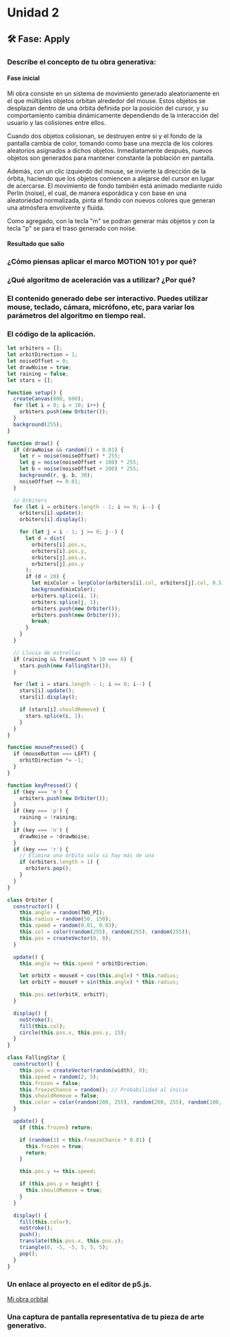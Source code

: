 # Unidad 2


## 🛠 Fase: Apply

### Describe el concepto de tu obra generativa:
#### Fase inicial
Mi obra consiste en un sistema de movimiento generado aleatoriamente en el que múltiples objetos orbitan alrededor del mouse. Estos objetos se desplazan dentro de una órbita definida por la posición del cursor, y su comportamiento cambia dinámicamente dependiendo de la interacción del usuario y las colisiones entre ellos.

Cuando dos objetos colisionan, se destruyen entre sí y el fondo de la pantalla cambia de color, tomando como base una mezcla de los colores aleatorios asignados a dichos objetos. Inmediatamente después, nuevos objetos son generados para mantener constante la población en pantalla.

Además, con un clic izquierdo del mouse, se invierte la dirección de la órbita, haciendo que los objetos comiencen a alejarse del cursor en lugar de acercarse. El movimiento de fondo también está animado mediante ruido Perlin (noise), el cual, de manera esporádica y con base en una aleatoriedad normalizada, pinta el fondo con nuevos colores que generan una atmósfera envolvente y fluida.

Como agregado, con la tecla "m" se podran generar más objetos y con la tecla "p" se para el traso generado con noise.

#### Resultado que salio 
### ¿Cómo piensas aplicar el marco MOTION 101 y por qué?


### ¿Qué algoritmo de aceleración vas a utilizar? ¿Por qué?


### El contenido generado debe ser interactivo. Puedes utilizar mouse, teclado, cámara, micrófono, etc, para variar los parámetros del algoritmo en tiempo real.


### El código de la aplicación.

``` js
let orbiters = [];
let orbitDirection = 1;
let noiseOffset = 0;
let drawNoise = true;
let raining = false;
let stars = [];

function setup() {
  createCanvas(800, 600);
  for (let i = 0; i < 10; i++) {
    orbiters.push(new Orbiter());
  }
  background(255);
}

function draw() {
  if (drawNoise && random(1) < 0.01) {
    let r = noise(noiseOffset) * 255;
    let g = noise(noiseOffset + 100) * 255;
    let b = noise(noiseOffset + 200) * 255;
    background(r, g, b, 30);
    noiseOffset += 0.01;
  }

  // Orbiters
  for (let i = orbiters.length - 1; i >= 0; i--) {
    orbiters[i].update();
    orbiters[i].display();

    for (let j = i - 1; j >= 0; j--) {
      let d = dist(
        orbiters[i].pos.x,
        orbiters[i].pos.y,
        orbiters[j].pos.x,
        orbiters[j].pos.y
      );
      if (d < 20) {
        let mixColor = lerpColor(orbiters[i].col, orbiters[j].col, 0.5);
        background(mixColor);
        orbiters.splice(i, 1);
        orbiters.splice(j, 1);
        orbiters.push(new Orbiter());
        orbiters.push(new Orbiter());
        break;
      }
    }
  }

  // Lluvia de estrellas
  if (raining && frameCount % 10 === 0) {
    stars.push(new FallingStar());
  }

  for (let i = stars.length - 1; i >= 0; i--) {
    stars[i].update();
    stars[i].display();

    if (stars[i].shouldRemove) {
      stars.splice(i, 1);
    }
  }
}

function mousePressed() {
  if (mouseButton === LEFT) {
    orbitDirection *= -1;
  }
}

function keyPressed() {
  if (key === 'm') {
    orbiters.push(new Orbiter());
  }
  if (key === 'p') {
    raining = !raining;
  }
  if (key === 'n') {
    drawNoise = !drawNoise;
  }
  if (key === 'r') {
    // Elimina una órbita solo si hay más de una
    if (orbiters.length > 1) {
      orbiters.pop();
    }
  }
}

class Orbiter {
  constructor() {
    this.angle = random(TWO_PI);
    this.radius = random(50, 150);
    this.speed = random(0.01, 0.03);
    this.col = color(random(255), random(255), random(255));
    this.pos = createVector(0, 0);
  }

  update() {
    this.angle += this.speed * orbitDirection;

    let orbitX = mouseX + cos(this.angle) * this.radius;
    let orbitY = mouseY + sin(this.angle) * this.radius;

    this.pos.set(orbitX, orbitY);
  }

  display() {
    noStroke();
    fill(this.col);
    circle(this.pos.x, this.pos.y, 15);
  }
}

class FallingStar {
  constructor() {
    this.pos = createVector(random(width), 0);
    this.speed = random(2, 5);
    this.frozen = false;
    this.freezeChance = random(); // Probabilidad al inicio
    this.shouldRemove = false;
    this.color = color(random(200, 255), random(200, 255), random(100, 255));
  }

  update() {
    if (this.frozen) return;

    if (random(1) < this.freezeChance * 0.01) {
      this.frozen = true;
      return;
    }

    this.pos.y += this.speed;

    if (this.pos.y > height) {
      this.shouldRemove = true;
    }
  }

  display() {
    fill(this.color);
    noStroke();
    push();
    translate(this.pos.x, this.pos.y);
    triangle(0, -5, -5, 5, 5, 5);
    pop();
  }
}
```

### Un enlace al proyecto en el editor de p5.js.
[Mi obra orbital](https://editor.p5js.org/estebanpuerta2006/sketches/BniqhMnUc)


### Una captura de pantalla representativa de tu pieza de arte generativo.


